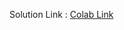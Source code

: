 Solution Link : [Colab Link](https://colab.research.google.com/drive/1uzFpQ-mW51IN8L_Rsr-XgWttocGNDTED?usp=sharing)

